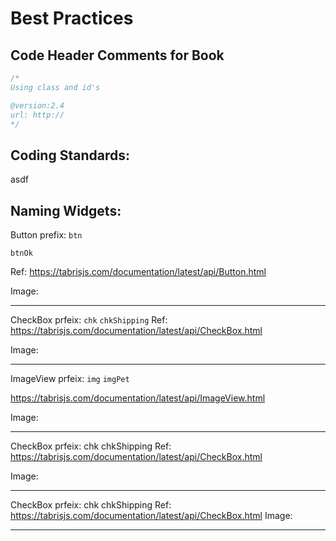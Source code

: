 # Best Practices

## Code Header Comments for Book

```js
/*
Using class and id's

@version:2.4
url: http://
*/
```




## Coding Standards:

asdf


## Naming Widgets:

Button
prefix: `btn`

`btnOk`

Ref: https://tabrisjs.com/documentation/latest/api/Button.html

Image:

---
CheckBox
prfeix: `chk`
`chkShipping`
Ref: https://tabrisjs.com/documentation/latest/api/CheckBox.html

Image:

---

ImageView
prfeix: `img`
`imgPet`

https://tabrisjs.com/documentation/latest/api/ImageView.html

Image:

---

CheckBox
prfeix: chk
chkShipping
Ref: https://tabrisjs.com/documentation/latest/api/CheckBox.html

Image:

---

CheckBox
prfeix: chk
chkShipping
Ref: https://tabrisjs.com/documentation/latest/api/CheckBox.html
Image:

---
